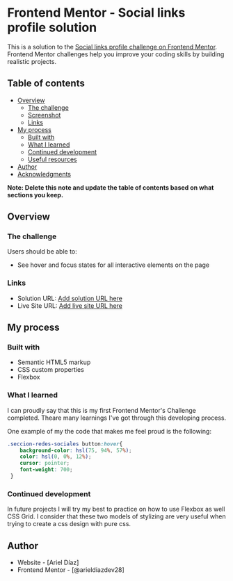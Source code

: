 # Frontend Mentor - Social links profile solution

This is a solution to the [Social links profile challenge on Frontend Mentor](https://www.frontendmentor.io/challenges/social-links-profile-UG32l9m6dQ). Frontend Mentor challenges help you improve your coding skills by building realistic projects. 

## Table of contents

- [Overview](#overview)
  - [The challenge](#the-challenge)
  - [Screenshot](#screenshot)
  - [Links](#links)
- [My process](#my-process)
  - [Built with](#built-with)
  - [What I learned](#what-i-learned)
  - [Continued development](#continued-development)
  - [Useful resources](#useful-resources)
- [Author](#author)
- [Acknowledgments](#acknowledgments)

**Note: Delete this note and update the table of contents based on what sections you keep.**

## Overview

### The challenge

Users should be able to:

- See hover and focus states for all interactive elements on the page

### Links

- Solution URL: [Add solution URL here](https://your-solution-url.com)
- Live Site URL: [Add live site URL here](https://your-live-site-url.com)

## My process

### Built with

- Semantic HTML5 markup
- CSS custom properties
- Flexbox

### What I learned

I can proudly say that this is my first Frontend Mentor's Challenge completed. Theare many learnings I've got through this developing process.

One example of my the code that makes me feel proud is the following:

```css
.seccion-redes-sociales button:hover{
    background-color: hsl(75, 94%, 57%);
    color: hsl(0, 0%, 12%);
    cursor: pointer;
    font-weight: 700;
 } 
```
### Continued development

In future projects I will try my best to practice on how to use Flexbox as well CSS Grid. I consider that these two models of stylizing are very useful when trying to create a css design with pure css.

## Author

- Website - [Ariel Díaz]
- Frontend Mentor - [@arieldiazdev28]



